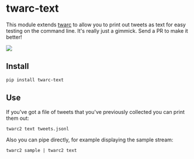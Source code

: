 # twarc-text

This module extends [twarc] to allow you to print out tweets as text for easy
testing on the command line. It's really just a gimmick. Send a PR to make it
better!

<img src="https://raw.githubusercontent.com/docnow/twarc-text/main/images/screencap.gif">

## Install

    pip install twarc-text

## Use

If you've got a file of tweets that you've previously collected you can print
them out:

    twarc2 text tweets.jsonl

Also you can pipe directly, for example displaying the sample stream:

    twarc2 sample | twarc2 text

[twarc]: https://github.com/docnow/twarc
